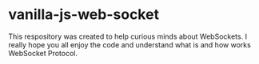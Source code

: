 # vanilla-js-web-socket
This respository was created to help curious minds about WebSockets.
I really hope you all enjoy the code and understand what is and how works WebSocket Protocol.
